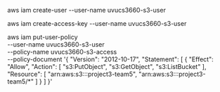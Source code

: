 aws iam create-user --user-name uvucs3660-s3-user

aws iam create-access-key --user-name uvucs3660-s3-user

aws iam put-user-policy \
    --user-name uvucs3660-s3-user \
    --policy-name uvucs3660-s3-access \
    --policy-document '{
    "Version": "2012-10-17",
    "Statement": [
        {
            "Effect": "Allow",
            "Action": [
                "s3:PutObject",
                "s3:GetObject",
                "s3:ListBucket"
            ],
            "Resource": [
                "arn:aws:s3:::project3-team5",
                "arn:aws:s3:::project3-team5/*"
            ]
        }
    ]
}'